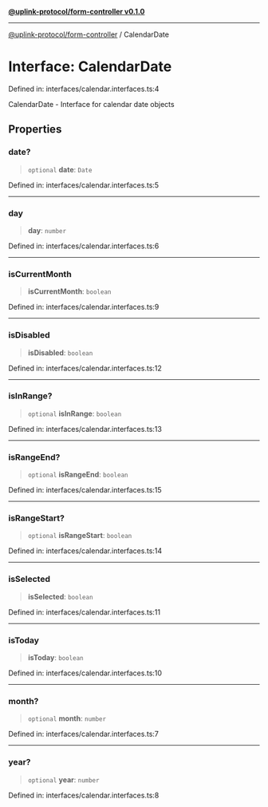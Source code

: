[**@uplink-protocol/form-controller v0.1.0**](../README.md)

***

[@uplink-protocol/form-controller](../globals.md) / CalendarDate

# Interface: CalendarDate

Defined in: interfaces/calendar.interfaces.ts:4

CalendarDate - Interface for calendar date objects

## Properties

### date?

> `optional` **date**: `Date`

Defined in: interfaces/calendar.interfaces.ts:5

***

### day

> **day**: `number`

Defined in: interfaces/calendar.interfaces.ts:6

***

### isCurrentMonth

> **isCurrentMonth**: `boolean`

Defined in: interfaces/calendar.interfaces.ts:9

***

### isDisabled

> **isDisabled**: `boolean`

Defined in: interfaces/calendar.interfaces.ts:12

***

### isInRange?

> `optional` **isInRange**: `boolean`

Defined in: interfaces/calendar.interfaces.ts:13

***

### isRangeEnd?

> `optional` **isRangeEnd**: `boolean`

Defined in: interfaces/calendar.interfaces.ts:15

***

### isRangeStart?

> `optional` **isRangeStart**: `boolean`

Defined in: interfaces/calendar.interfaces.ts:14

***

### isSelected

> **isSelected**: `boolean`

Defined in: interfaces/calendar.interfaces.ts:11

***

### isToday

> **isToday**: `boolean`

Defined in: interfaces/calendar.interfaces.ts:10

***

### month?

> `optional` **month**: `number`

Defined in: interfaces/calendar.interfaces.ts:7

***

### year?

> `optional` **year**: `number`

Defined in: interfaces/calendar.interfaces.ts:8
